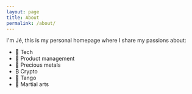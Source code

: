 ```yaml
---
layout: page
title: About
permalink: /about/
---
```


I'm Jé, this is my personal homepage where I share my passions about:
- 🤖 Tech
- 🎁 Product management
- 🏅 Precious metals
- ₿ Crypto
- 🕺 Tango
- 🥋 Martial arts
